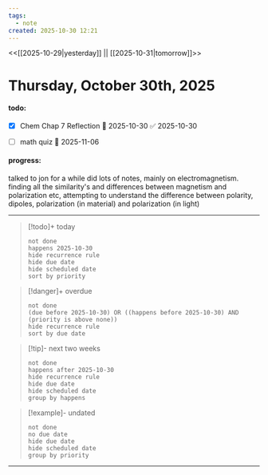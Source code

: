 ```yaml
---
tags:
  - note
created: 2025-10-30 12:21
---
```

<<[[2025-10-29|yesterday]] || [[2025-10-31|tomorrow]]>>
# Thursday, October 30th, 2025
#### todo: 
- [x] Chem Chap 7 Reflection 📅 2025-10-30 ✅ 2025-10-30
- [ ] math quiz 📅 2025-11-06 


















#### progress:
talked to jon for a while
did lots of notes, mainly on electromagnetism. finding all the similarity's and differences between magnetism and polarization etc, attempting to understand the difference between polarity, dipoles, polarization (in material) and polarization (in light)


















---
> [!todo]+ today
> ```tasks
> not done
> happens 2025-10-30
> hide recurrence rule
> hide due date
> hide scheduled date
> sort by priority
> ```

> [!danger]+ overdue 
> ```tasks
> not done
> (due before 2025-10-30) OR ((happens before 2025-10-30) AND (priority is above none))
> hide recurrence rule
> sort by due date
> ```

> [!tip]- next two weeks
> ```tasks
> not done
> happens after 2025-10-30
> hide recurrence rule
> hide due date
> hide scheduled date
> group by happens
> ```

> [!example]- undated
> ```tasks
> not done
> no due date
> hide due date
> hide scheduled date
> group by priority
> ```

---









